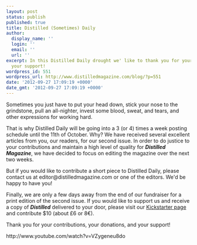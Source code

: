 ```yaml
---
layout: post
status: publish
published: true
title: Distilled (Sometimes) Daily
author:
  display_name: ''
  login: ''
  email: ''
  url: ''
excerpt: In this Distilled Daily drought we' like to thank you for your patience and
  your support!
wordpress_id: 551
wordpress_url: http://www.distilledmagazine.com/blog/?p=551
date: '2012-09-27 17:09:19 +0000'
date_gmt: '2012-09-27 17:09:19 +0000'
---
```

<p>Sometimes you just have to put your head down, stick your nose to the grindstone, pull an all-nighter, invest some blood, sweat, and tears, and other expressions for working hard.</p>
<p>That is why Distilled Daily will be going into a 3 (or 4) times a week posting schedule until the 11th of October. Why? We have received several excellent articles from you, our readers, for our second issue. In order to do justice to your contributions and maintain a high level of quality for <strong><em>Distilled</em><em> Magazine</em></strong>, we have decided to focus on editing the magazine over the next two weeks.</p>
<p>But if you would like to contribute a short piece to Distilled Daily, please contact us at editor@distilledmagazine.com or one of the editors. We'd be happy to have you!</p>
<p>Finally, we are only a few days away from the end of our fundraiser for a print edition of the second issue. If you would like to support us and receive a copy of <strong><em>Distilled</em></strong> delivered to your door, please visit our <a href="http://distilledmagazine.com/wp-content/uploads/2012/09/distilled-magazine-second-issue-print-edition1">Kickstarter page</a> and contribute $10 (about £6 or 8€).</p>
<p>Thank you for your contributions, your donations, and your support!</p>
<p>http://www.youtube.com/watch?v=VZygeneu8do</p>
